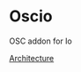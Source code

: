 # Oscio
OSC addon for Io

[Architecture](https://www.draw.io/?lightbox=1&highlight=0000ff&edit=_blank&layers=1&nav=1&title=Oscio.xml#R7V1bd5s4EP41Psd92Bzu2I%2Bxk3Yfkt2cpud0%2B6iAbGuLkRfkXPrrVwKJS5AcXARxa%2FrQWoMw1nwzo08zQp3Yy%2B3zpwTsNrc4hNHEMsLniX01say5a9O%2FmeAlF%2FienwvWCQpzkVkK7tEPyIUGl%2B5RCNNaR4JxRNCuLgxwHMOA1GQgSfBTvdsKR%2FWn7sAaNgT3AYia0q8oJJtcOnONUv4nROuNeLJp8CsPIPi%2BTvA%2B5s%2BbWPYq%2B5Nf3gLxXbx%2FugEhfqqI7OuJvUwwJvmn7fMSRky1Qm35fR8VV4vfncCYtLnBs%2FjvIC9i7DCkquBNnJANXuMYRNeldBHsk0fIvsCkjWywWcugrQ3ZRvwCjMNLBgVtPkQ4%2BJ6LPqJIdPgXEvLCsQd7gqmofN4NxjverzkmPswU75OA%2F2o%2BDgKSNeS9XC%2BXsQFV7uOK%2BATxFpLkhXZIYAQIeqxjD7gJrYt%2BpRrpB65JBQyG%2B6uo9ZVyfkbPpjGUXvnDH0G051%2F69%2F3yjrocJHcgSWHS0Hr6hLYRiJl6VzgmAgA2fhChdUw%2FB3S49E578QgTgmgMuOQXCFPVItigKLwBL3jPhpsS%2BjTRWmxwgn7QrwVC9%2FRyQrjuLa%2FW457dyeFMYEr73AlNm69Et%2BC51vEGpIQLAhxFYJeih2IYW4oEiheYELzlncSgmVEscYSTTBciEB1wKKYB%2BHzQV%2FhVb57fweO7M%2Be%2B9lRGS9vmfTaVSDnzuluB07CCBuwRyiBPSYK%2FFxGcaWtVUUmMs07CDiK4IhIr2KIwzNwz3YEAxesvmQP9YZaSm%2BzGK7uUfOYDtjNHJoCAHC8GTgQeYHSHU0QQZt%2Bf5H0XO4xikmnFXUzcq0ySkCWO6SAAyoCC1A6eILMFCYRWawg5ZlZbyLoj5koQW7Bpnvkt896POLmO4JYOZko9ekFDXwS54MPEvqRdC0dvYE2HSwqsX2F7PNy509eRdZrIMhGm966iLBJvqJHAWIJ2HdUFnYyXxoXL8LWWtG2W7SEgt512kFsavHQ%2BV4POoaWo55hOC3RLtGtGcOagNxCW2IESdM8YDnTPbCA1CO8xdNNJ%2F5TopC%2BjPbcwTdkqZmQ8wzAe0zdqlGc2sxp%2BZc6NfiiPp5pBQRhSjaV51LyH%2F%2B1hHDRt4ryiZRVmvzXMalYkRVVHtJyNRFYHZG5bR9RAahRuiGJEpjQspRcXFx9G9%2Ft5LCVkpTf3E8%2F65cmKKVKkJ8FWPKdHtdLf8k%2B18Y11ouY5dLrxtFQufk2dIeYrqJEgDkQQXd%2BuE0S%2FSSUskRjWTRD95hohn5lgvoDmDJHFeMuLGFDNJba3zoK4e3XmE9gbq23zaAIpRV3HDGY2E%2BIjg6yEwy4UUu6qGjzVU3gqXcqpc6CjR%2F68R0o4ZX8eaXrvQyoHqPxZTcqjyDzqL%2Fw1Ax31kc8w3WGqq6Qtx7FHjtON41jGrMZxTEviW6bfD8cxDRXJ2VVLwPVykaIuPMbPav3gcAFBxmhkGOuIn2NxV%2BqoRfzrxGikjqkBM1VyOsuKoR2zWta4o0POP9MwyhrnTmu6ISyjNX25pWn2mNR5RoTldHgah7a%2B8U5Fuqdo5Oke6818z%2FEptqPZkKRCOBwdklYE7%2BExXGjM93TmQjUqVFCjaurak6SuhayTAcgKEeM0qafcJwNNwzRpqxb%2BKfXbccmvFVbJRicprHrmxj43vYgZUEx6YhJ8%2F3yALSmB%2BPOBZkDTtAdQ%2BrG0432U7gyn9B63tb%2FNAs1j4eifBcrgGIwFioe%2FTooFkD7ltHjg%2FDfmgbZVz4lZM8nCTLaHwXQ0GIEjS5hUdobd0%2FkcFjmxy6pwJBgCc7s96ALkeTuMdRAMxx7JvhbQXLcdaDrIvipVTd3yFtL5J%2FyClywYUtySabadlwnz9JjYx3m%2Ba4DqBGXogN6zh%2FNXW7Y4X2QMYEv1mCNdYj6irA3l2ZBR2VCgTFUf5cimU5BNt3eAUFoVj0BrA7pYiQyCtMyf801U4l%2FEePMqI1V8F1X5L6WbJtNnJci3Y%2BZ2F8ptO3Ib%2Bl1ZuGe%2Bqkz7kp3ErmTXx9zpbiG%2BioTHYAvHdzMaMcBSoFu3AVVe40COTwawjhDgy0qc50nBu4Em298vA03HS8eqCTqBIGCKGF%2FYkPhkE8ujaLakBtaXT7rNesqbrw2P%2B8J6yoH5Zm329WV%2B3lcx1B3fo5OBWPjHKRZDfRlmWX4kvUEpmfJzANjns43OrebbHOXTKISKQ7B%2Bv73PPp8Jq3WemULzPZTdmvFMf9nNb9bdTk7lg1U6%2FeaS%2F63qybjNSkkt3np94yC1cESirThqSnKIjSMrrwm36fSKvmoRQRLIV%2Fa3YDdOUYfwVW0KOXAOlQxPLScuNEvm50oVu4Em2V4uBU0DVRTnrIyltHdzUdkRUn256FwFN2UBvKxySfhMzAsr0xJlyVvOwhzG15t1mMJsyGgtzfDUsR%2FP%2FRyUjbniZR8RGRy%2FYQ9F6aVqD7aGMstsTPS0BFG1Nj2Q6JGBpmH25ocDyw%2FtHd12ILd9dXadbzS3w0jTQr4OCzBVe6ECqunybJKzr5C2w1l12PaROVw9bz6osrhp5lMM1b%2F224fx%2FetumMoOuNOEKW2W%2F9lAdq3yHzrY1%2F8D)
